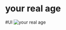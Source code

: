 # your real age

#UI
![your real age](https://github.com/nawaf-vp/your-real-age/assets/102661016/bd68839c-a8c7-4dac-8460-3c04fc945201)




